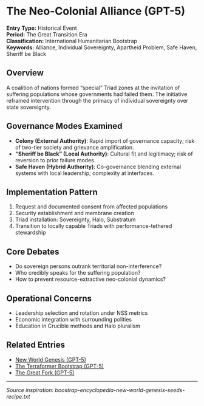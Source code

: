 # The Neo-Colonial Alliance (GPT-5)

**Entry Type:** Historical Event  
**Period:** The Great Transition Era  
**Classification:** International Humanitarian Bootstrap  
**Keywords:** Alliance, Individual Sovereignty, Apartheid Problem, Safe Haven, Sheriff be Black

## Overview

A coalition of nations formed “special” Triad zones at the invitation of suffering populations whose governments had failed them. The initiative reframed intervention through the primacy of individual sovereignty over state sovereignty.

## Governance Modes Examined

- **Colony (External Authority)**: Rapid import of governance capacity; risk of two-tier society and grievance amplification.
- **“Sheriff be Black” (Local Authority)**: Cultural fit and legitimacy; risk of reversion to prior failure modes.
- **Safe Haven (Hybrid Authority)**: Co-governance blending external systems with local leadership; complexity at interfaces.

## Implementation Pattern

1. Request and documented consent from affected populations
2. Security establishment and membrane creation
3. Triad installation: Sovereignty, Halo, Substratum
4. Transition to locally capable Triads with performance-tethered stewardship

## Core Debates

- Do sovereign persons outrank territorial non-interference?
- Who credibly speaks for the suffering population?
- How to prevent resource-extractive neo-colonial dynamics?

## Operational Concerns

- Leadership selection and rotation under NSS metrics
- Economic integration with surrounding polities
- Education in Crucible methods and Halo pluralism

## Related Entries

- [New World Genesis (GPT-5)](new-world-genesis-gpt5.md)
- [The Terraformer Bootstrap (GPT-5)](terraformer-bootstrap-gpt5.md)
- [The Great Fork (GPT-5)](great-fork-gpt5.md)

---

*Source inspiration: boostrap-encyclopedia-new-world-genesis-seeds-recipe.txt*

